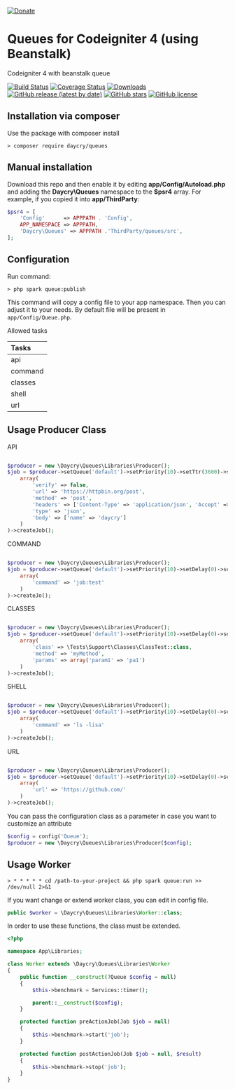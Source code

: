 [![Donate](https://img.shields.io/badge/Donate-PayPal-green.svg)](https://www.paypal.com/donate?business=SYC5XDT23UZ5G&no_recurring=0&item_name=Thank+you%21&currency_code=EUR)

# Queues for Codeigniter 4 (using Beanstalk)
Codeigniter 4 with beanstalk queue

[![Build Status](https://github.com/daycry/queues/workflows/PHP%20Tests/badge.svg)](https://github.com/daycry/queues/actions?query=workflow%3A%22PHP+Tests%22)
[![Coverage Status](https://coveralls.io/repos/github/daycry/queues/badge.svg?branch=master)](https://coveralls.io/github/daycry/queues?branch=master)
[![Downloads](https://poser.pugx.org/daycry/queues/downloads)](https://packagist.org/packages/daycry/queues)
[![GitHub release (latest by date)](https://img.shields.io/github/v/release/daycry/queues)](https://packagist.org/packages/daycry/queues)
[![GitHub stars](https://img.shields.io/github/stars/daycry/queues)](https://packagist.org/packages/daycry/queues)
[![GitHub license](https://img.shields.io/github/license/daycry/queues)](https://github.com/daycry/queues/blob/master/LICENSE)

## Installation via composer

Use the package with composer install

	> composer require daycry/queues

## Manual installation

Download this repo and then enable it by editing **app/Config/Autoload.php** and adding the **Daycry\Queues**
namespace to the **$psr4** array. For example, if you copied it into **app/ThirdParty**:

```php
$psr4 = [
    'Config'      => APPPATH . 'Config',
    APP_NAMESPACE => APPPATH,
    'Daycry\Queues' => APPPATH .'ThirdParty/queues/src',
];
```

## Configuration

Run command:

	> php spark queue:publish

This command will copy a config file to your app namespace.
Then you can adjust it to your needs. By default file will be present in `app/Config/Queue.php`.

Allowed tasks

| Tasks         |
|:--------------|
| api           |
| command       |
| classes       |
| shell         |
| url           |

## Usage Producer Class

API

```php

$producer = new \Daycry\Queues\Libraries\Producer();
$job = $producer->setQueue('default')->setPriority(10)->setTtr(3600)->setDelay(0)->setType('api')->setParams(
    array(
        'verify' => false,
        'url' => 'https://httpbin.org/post',
        'method' => 'post',
        'headers' => ['Content-Type' => 'application/json', 'Accept' => 'application/json', 'X-API-KEY' => '1234'],
        'type' => 'json',
        'body' => ['name' => 'daycry']
    )
)->createJob();

```

COMMAND

```php

$producer = new \Daycry\Queues\Libraries\Producer();
$job = $producer->setQueue('default')->setPriority(10)->setDelay(0)->setTtr(3600)->setType('command')->setParams(
    array(
        'command' => 'job:test'
    )
)->createJo();

```

CLASSES

```php

$producer = new \Daycry\Queues\Libraries\Producer();
$job = $producer->setQueue('default')->setPriority(10)->setDelay(0)->setTtr(3600)->setType('classes')->setParams(
    array(
        'class' => \Tests\Support\Classes\ClassTest::class, 
        'method' => 'myMethod',
        'params' => array('param1' => 'pa1')
    )
)->createJob();

```

SHELL

```php

$producer = new \Daycry\Queues\Libraries\Producer();
$job = $producer->setQueue('default')->setPriority(10)->setDelay(0)->setTtr(3600)->setType('shell')->setParams(
    array(
        'command' => 'ls -lisa'
    )
)->createJob();

```

URL

```php

$producer = new \Daycry\Queues\Libraries\Producer();
$job = $producer->setQueue('default')->setPriority(10)->setDelay(0)->setTtr(3600)->setType('url')->setParams(
    array(
        'url' => 'https://github.com/'
    )
)->createJob();

```

You can pass the configuration class as a parameter in case you want to customize an attribute 

```php
$config = config('Queue');
$producer = new \Daycry\Queues\Libraries\Producer($config);

```

## Usage Worker

    > * * * * * cd /path-to-your-project && php spark queue:run >> /dev/null 2>&1

If you want change or extend worker class, you can edit in config file.

```php
public $worker = \Daycry\Queues\Libraries\Worker::class;
```

In order to use these functions, the class must be extended.

```php
<?php

namespace App\Libraries;

class Worker extends \Daycry\Queues\Libraries\Worker
{
    public function __construct(?Queue $config = null)
    {
        $this->benchmark = Services::timer();

        parent::__construct($config);
    }

    protected function preActionJob(Job $job = null)
    {
        $this->benchmark->start('job');
    }

    protected function postActionJob(Job $job = null, $result)
    {
        $this->benchmark->stop('job');
    }
}
```
